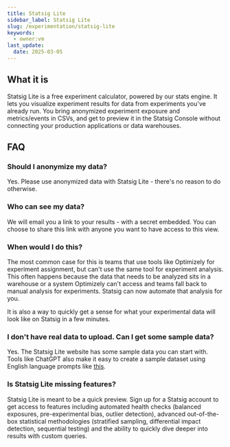 ```yaml
---
title: Statsig Lite
sidebar_label: Statsig Lite
slug: /experimentation/statsig-lite
keywords:
  - owner:vm
last_update:
  date: 2025-03-05
---
```


## What it is
Statsig Lite is a free experiment calculator, powered by our stats engine. It lets you visualize experiment results for data from experiments you've already run. You bring anonymized experiment exposure and metrics/events in CSVs, and get to preview it in the Statsig Console without connecting your production applications or data warehouses.

## FAQ

### Should I anonymize my data?
Yes. Please use anonymized data with Statsig Lite - there's no reason to do otherwise.

### Who can see my data?
We will email you a link to your results - with a secret embedded. You can choose to share this link with anyone you want to have access to this view. 

### When would I do this?
The most common case for this is teams that use tools like Optimizely for experiment assignment, but can't use the same tool for experiment analysis. This often happens because the data that needs to be analyzed sits in a warehouse or a system Optimizely can't access and teams fall back to manual analysis for experiments. Statsig can now automate that analysis for you. 

It is also a way to quickly get a sense for what your experimental data will look like on Statsig in a few minutes. 

### I don't have real data to upload. Can I get some sample data?
Yes. The Statsig Lite website has some sample data you can start with. Tools like ChatGPT also make it easy to create a sample dataset using English language prompts like [this](https://chatgpt.com/share/67bf3105-b984-800c-99b4-02935deb5f5b). 

### Is Statsig Lite missing features? 
Statsig Lite is meant to be a quick preview. Sign up for a Statsig account to get access to features including automated health checks (balanced exposures, pre-experimental bias, outlier detection), advanced out-of-the-box statistical methodologies (stratified sampling, differential impact detection, sequential testing) and the ability to quickly dive deeper into results with custom queries.
